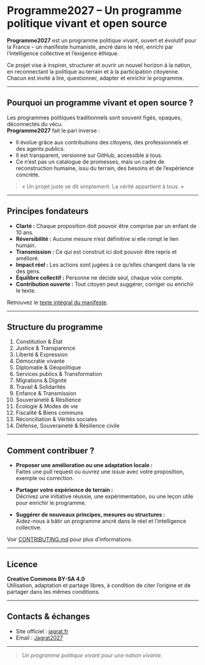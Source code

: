 # Programme2027 – Un programme politique vivant et open source

**Programme2027** est un programme politique vivant, ouvert et évolutif pour la France – un manifeste humaniste, ancré dans le réel, enrichi par l’intelligence collective et l’exigence éthique.

Ce projet vise à inspirer, structurer et ouvrir un nouvel horizon à la nation, en reconnectant la politique au terrain et à la participation citoyenne.  
Chacun est invité à lire, questionner, adapter et enrichir le programme.

---

## Pourquoi un programme vivant et open source ?

Les programmes politiques traditionnels sont souvent figés, opaques, déconnectés du vécu.  
**Programme2027** fait le pari inverse :
- Il évolue grâce aux contributions des citoyens, des professionnels et des agents publics.
- Il est transparent, versionné sur GitHub, accessible à tous.
- Ce n’est pas un catalogue de promesses, mais un cadre de reconstruction humaine, issu du terrain, des besoins et de l’expérience concrète.

> « Un projet juste se dit simplement. La vérité appartient à tous. »

---

## Principes fondateurs

- **Clarté :** Chaque proposition doit pouvoir être comprise par un enfant de 10 ans.
- **Réversibilité :** Aucune mesure n’est définitive si elle rompt le lien humain.
- **Transmission :** Ce qui est construit ici doit pouvoir être repris et amélioré.
- **Impact réel :** Les actions sont jugées à ce qu’elles changent dans la vie des gens.
- **Équilibre collectif :** Personne ne décide seul, chaque voix compte.
- **Contribution ouverte :** Tout citoyen peut suggérer, corriger ou enrichir le texte.

Retrouvez le [texte intégral du manifeste](./medias/Programme.docx).

---

## Structure du programme

1. Constitution & État  
2. Justice & Transparence  
3. Liberté & Expression  
4. Démocratie vivante  
5. Diplomatie & Géopolitique  
6. Services publics & Transformation  
7. Migrations & Dignité  
8. Travail & Solidarités  
9. Enfance & Transmission  
10. Souveraineté & Résilience  
11. Écologie & Modes de vie  
12. Fiscalité & Biens communs  
13. Réconciliation & Vérités sociales  
14. Défense, Souveraineté & Résilience civile  

---

## Comment contribuer ?

- **Proposer une amélioration ou une adaptation locale :**  
  Faites une pull request ou ouvrez une issue avec votre proposition, exemple ou correction.

- **Partager votre expérience de terrain :**  
  Décrivez une initiative réussie, une expérimentation, ou une leçon utile pour enrichir le programme.

- **Suggérer de nouveaux principes, mesures ou structures :**  
  Aidez-nous à bâtir un programme ancré dans le réel et l’intelligence collective.

Voir [CONTRIBUTING.md](./CONTRIBUTING.md) pour plus d’informations.

---

## Licence

**Creative Commons BY-SA 4.0**  
Utilisation, adaptation et partage libres, à condition de citer l’origine et de partager dans les mêmes conditions.

---

## Contacts & échanges

- Site officiel : [jagrat.fr](https://jagrat.fr)
- Email : [Jagrat2027](mailto:jagrat2027@gmail.com)

---

> *Un programme politique vivant pour une nation vivante.*
